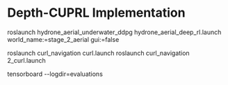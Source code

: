 # Depth-CUPRL Implementation

roslaunch hydrone_aerial_underwater_ddpg hydrone_aerial_deep_rl.launch world_name:=stage_2_aerial gui:=false

roslaunch curl_navigation curl.launch
roslaunch curl_navigation 2_curl.launch

tensorboard --logdir=evaluations
